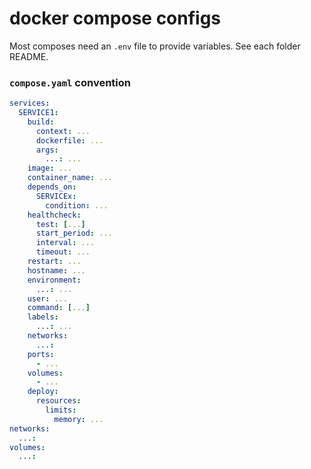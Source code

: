 # docker compose configs

Most composes need an `.env` file to provide variables. See each folder README.

### `compose.yaml` convention

```yaml
services:
  SERVICE1:
    build:
      context: ...
      dockerfile: ...
      args:
        ...: ...
    image: ...
    container_name: ...
    depends_on:
      SERVICEx:
        condition: ...
    healthcheck:
      test: [...]
      start_period: ...
      interval: ...
      timeout: ...
    restart: ...
    hostname: ...
    environment:
      ...: ...
    user: ...
    command: [...]
    labels:
      ...: ...
    networks:
      ...:
    ports:
      - ...
    volumes:
      - ...
    deploy:
      resources:
        limits:
          memory: ...
networks:
  ...:
volumes:
  ...:
```
